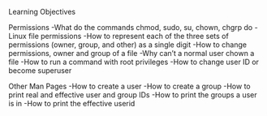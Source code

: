 Learning Objectives

Permissions
-What do the commands chmod, sudo, su, chown, chgrp do
-Linux file permissions
-How to represent each of the three sets of permissions (owner, group, and other) as a single digit
-How to change permissions, owner and group of a file
-Why can’t a normal user chown a file
-How to run a command with root privileges
-How to change user ID or become superuser

Other Man Pages
-How to create a user
-How to create a group
-How to print real and effective user and group IDs
-How to print the groups a user is in
-How to print the effective userid